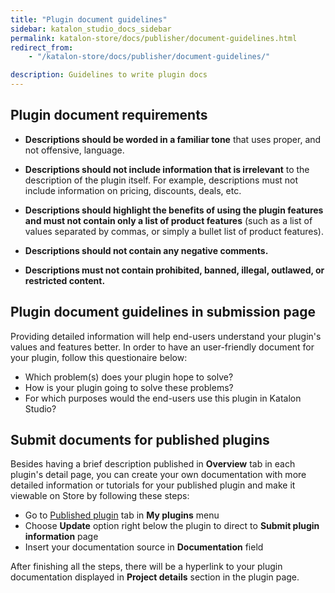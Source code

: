 ```yaml
---
title: "Plugin document guidelines"
sidebar: katalon_studio_docs_sidebar
permalink: katalon-store/docs/publisher/document-guidelines.html
redirect_from:
    - "/katalon-store/docs/publisher/document-guidelines/"

description: Guidelines to write plugin docs
---
```

## Plugin document requirements

- **Descriptions should be worded in a familiar tone** that uses proper, and not offensive, language.

- **Descriptions should not include information that is irrelevant** to the description of the plugin itself. For example, descriptions must not include information on pricing, discounts, deals, etc.

- **Descriptions should highlight the benefits of using the plugin features** **and must not contain only a list of product features** (such as a list of values separated by commas, or simply a bullet list of product features).

- **Descriptions should not contain any negative comments.**

- **Descriptions must not contain prohibited, banned, illegal, outlawed, or restricted content.**

## Plugin document guidelines in submission page

Providing detailed information will help end-users understand your plugin's values and features better. In order to have an user-friendly document for your plugin, follow this questionaire below:

- Which problem(s) does your plugin hope to solve?
- How is your plugin going to solve these problems?
- For which purposes would the end-users use this plugin in Katalon Studio?
 
## Submit documents for published plugins

Besides having a brief description published in **Overview** tab in each plugin's detail page, you can create your own documentation with more detailed information or tutorials for your published plugin and make it viewable on Store by following these steps:

- Go to [Published plugin](https://store.katalon.com/manage/publisher) tab in **My plugins** menu
- Choose **Update** option right below the plugin to direct to **Submit plugin information** page
- Insert your documentation source in **Documentation** field

After finishing all the steps, there will be a hyperlink to your plugin documentation displayed in **Project details** section in the plugin page.
